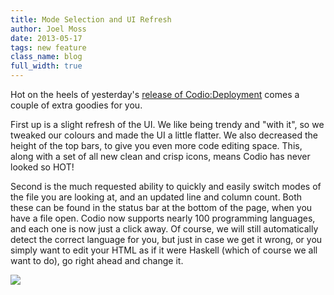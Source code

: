 ```yaml
---
title: Mode Selection and UI Refresh
author: Joel Moss
date: 2013-05-17
tags: new feature
class_name: blog
full_width: true
---
```


Hot on the heels of yesterday's [release of Codio:Deployment](/blog/2013/05/one-click-deployment/) comes a couple of extra goodies for you.

First up is a slight refresh of the UI. We like being trendy and "with it", so we tweaked our colours and made the UI a little flatter. We also decreased the height of the top bars, to give you even more code editing space. This, along with a set of all new clean and crisp icons, means Codio has never looked so HOT!

Second is the much requested ability to quickly and easily switch modes of the file you are looking at, and an updated line and column count. Both these can be found in the status bar at the bottom of the page, when you have a file open. Codio now supports nearly 100 programming languages, and each one is now just a click away. Of course, we will still automatically detect the correct language for you, but just in case we get it wrong, or you simply want to edit your HTML as if it were Haskell (which of course we all want to do), go right ahead and change it.

![](blog/mode.gif)